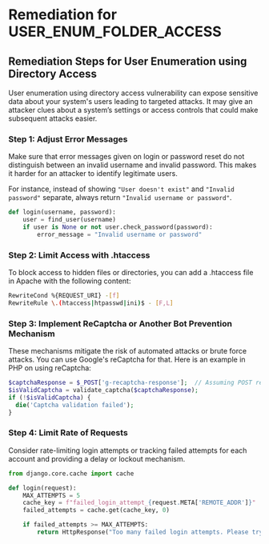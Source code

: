 # Remediation for USER_ENUM_FOLDER_ACCESS

## Remediation Steps for User Enumeration using Directory Access

User enumeration using directory access vulnerability can expose sensitive data about your system's users leading to targeted attacks. It may give an attacker clues about a system’s settings or access controls that could make subsequent attacks easier.

### Step 1: Adjust Error Messages

Make sure that error messages given on login or password reset do not distinguish between an invalid username and invalid password. This makes it harder for an attacker to identify legitimate users.

For instance, instead of showing `"User doesn't exist"` and `"Invalid password"` separate, always return `"Invalid username or password"`. 

```python
def login(username, password):
    user = find_user(username)  
    if user is None or not user.check_password(password):
        error_message = "Invalid username or password"
```

### Step 2: Limit Access with .htaccess 

To block access to hidden files or directories, you can add a .htaccess file in Apache with the following content:

```bash
RewriteCond %{REQUEST_URI} -[f]
RewriteRule \.(htaccess|htpasswd|ini)$ - [F,L]
```

### Step 3: Implement ReCaptcha or Another Bot Prevention Mechanism

These mechanisms mitigate the risk of automated attacks or brute force attacks. You can use Google's reCaptcha for that. Here is an example in PHP on using reCaptcha:

```php
$captchaResponse = $_POST['g-recaptcha-response'];  // Assuming POST request
$isValidCaptcha = validate_captcha($captchaResponse);
if (!$isValidCaptcha) {
  die('Captcha validation failed');
}
```

### Step 4: Limit Rate of Requests

Consider rate-limiting login attempts or tracking failed attempts for each account and providing a delay or lockout mechanism.

```python
from django.core.cache import cache

def login(request):
    MAX_ATTEMPTS = 5
    cache_key = f"failed_login_attempt_{request.META['REMOTE_ADDR']}"
    failed_attempts = cache.get(cache_key, 0)

    if failed_attempts >= MAX_ATTEMPTS:
        return HttpResponse("Too many failed login attempts. Please try again later.")
```